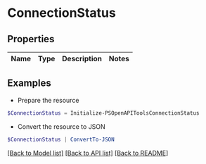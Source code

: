 # ConnectionStatus
## Properties

Name | Type | Description | Notes
------------ | ------------- | ------------- | -------------

## Examples

- Prepare the resource
```powershell
$ConnectionStatus = Initialize-PSOpenAPIToolsConnectionStatus 
```

- Convert the resource to JSON
```powershell
$ConnectionStatus | ConvertTo-JSON
```

[[Back to Model list]](../README.md#documentation-for-models) [[Back to API list]](../README.md#documentation-for-api-endpoints) [[Back to README]](../README.md)


